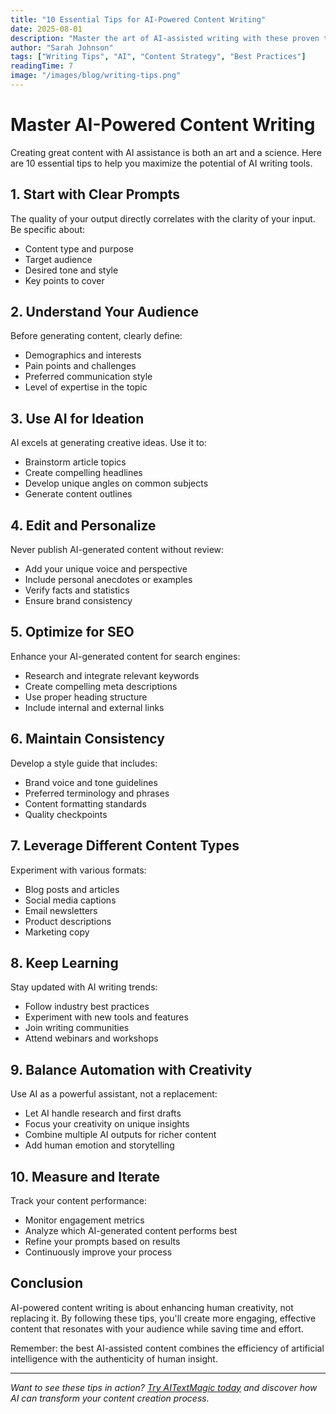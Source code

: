 ```yaml
---
title: "10 Essential Tips for AI-Powered Content Writing"
date: 2025-08-01
description: "Master the art of AI-assisted writing with these proven tips and techniques for creating compelling, engaging content."
author: "Sarah Johnson"
tags: ["Writing Tips", "AI", "Content Strategy", "Best Practices"]
readingTime: 7
image: "/images/blog/writing-tips.png"
---
```


# Master AI-Powered Content Writing

Creating great content with AI assistance is both an art and a science. Here are 10 essential tips to help you maximize the potential of AI writing tools.

## 1. Start with Clear Prompts

The quality of your output directly correlates with the clarity of your input. Be specific about:
- Content type and purpose
- Target audience
- Desired tone and style
- Key points to cover

## 2. Understand Your Audience

Before generating content, clearly define:
- Demographics and interests
- Pain points and challenges
- Preferred communication style
- Level of expertise in the topic

## 3. Use AI for Ideation

AI excels at generating creative ideas. Use it to:
- Brainstorm article topics
- Create compelling headlines
- Develop unique angles on common subjects
- Generate content outlines

## 4. Edit and Personalize

Never publish AI-generated content without review:
- Add your unique voice and perspective
- Include personal anecdotes or examples
- Verify facts and statistics
- Ensure brand consistency

## 5. Optimize for SEO

Enhance your AI-generated content for search engines:
- Research and integrate relevant keywords
- Create compelling meta descriptions
- Use proper heading structure
- Include internal and external links

## 6. Maintain Consistency

Develop a style guide that includes:
- Brand voice and tone guidelines
- Preferred terminology and phrases
- Content formatting standards
- Quality checkpoints

## 7. Leverage Different Content Types

Experiment with various formats:
- Blog posts and articles
- Social media captions
- Email newsletters
- Product descriptions
- Marketing copy

## 8. Keep Learning

Stay updated with AI writing trends:
- Follow industry best practices
- Experiment with new tools and features
- Join writing communities
- Attend webinars and workshops

## 9. Balance Automation with Creativity

Use AI as a powerful assistant, not a replacement:
- Let AI handle research and first drafts
- Focus your creativity on unique insights
- Combine multiple AI outputs for richer content
- Add human emotion and storytelling

## 10. Measure and Iterate

Track your content performance:
- Monitor engagement metrics
- Analyze which AI-generated content performs best
- Refine your prompts based on results
- Continuously improve your process

## Conclusion

AI-powered content writing is about enhancing human creativity, not replacing it. By following these tips, you'll create more engaging, effective content that resonates with your audience while saving time and effort.

Remember: the best AI-assisted content combines the efficiency of artificial intelligence with the authenticity of human insight.

---

*Want to see these tips in action? [Try AITextMagic today](/contact/) and discover how AI can transform your content creation process.*